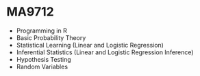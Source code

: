 # MA9712 
- Programming in R
- Basic Probability Theory
- Statistical Learning (Linear and Logistic Regression)
- Inferential Statistics (Linear and Logistic Regression Inference)
- Hypothesis Testing
- Random Variables


